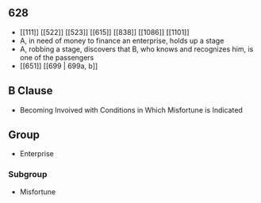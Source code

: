 ## 628
- [[111]] [[522]] [[523]] [[615]] [[838]] [[1086]] [[1101]] 
- A, in need of money to finance an enterprise, holds up a stage
- A, robbing a stage, discovers that B, who knows and recognizes him, is one of the passengers
- [[651]] [[699 | 699a, b]] 

## B Clause
- Becoming Invoived with Conditions in Which Misfortune is Indicated

## Group
- Enterprise

### Subgroup
- Misfortune

